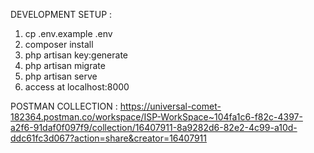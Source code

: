 DEVELOPMENT SETUP :

1. cp .env.example .env
2. composer install
3. php artisan key:generate
4. php artisan migrate
5. php artisan serve
6. access at localhost:8000

POSTMAN COLLECTION :
https://universal-comet-182364.postman.co/workspace/ISP-WorkSpace~104fa1c6-f82c-4397-a2f6-91daf0f097f9/collection/16407911-8a9282d6-82e2-4c99-a10d-ddc61fc3d067?action=share&creator=16407911
